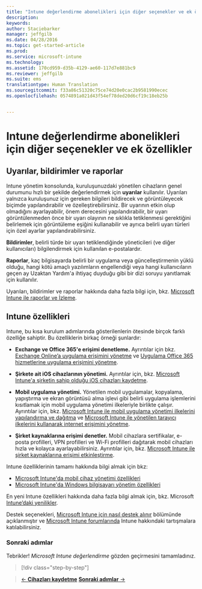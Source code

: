```yaml
---
title: "Intune değerlendirme abonelikleri için diğer seçenekler ve ek özellikler | Microsoft Intune"
description: 
keywords: 
author: Staciebarker
manager: jeffgilb
ms.date: 04/28/2016
ms.topic: get-started-article
ms.prod: 
ms.service: microsoft-intune
ms.technology: 
ms.assetid: 170cd959-d35b-4129-ae60-117d7e881bc9
ms.reviewer: jeffgilb
ms.suite: ems
translationtype: Human Translation
ms.sourcegitcommit: f33a86c51320c75ce74d20e0cac2b9581990ecec
ms.openlocfilehash: 0574891a021d43f54ef78ded20d6cf19c18eb25b


---
```


# Intune değerlendirme abonelikleri için diğer seçenekler ve ek özellikler

## Uyarılar, bildirimler ve raporlar
Intune yönetim konsolunda, kuruluşunuzdaki yönetilen cihazların genel durumunu hızlı bir şekilde değerlendirmek için **uyarılar** kullanılır. Uyarıları yalnızca kuruluşunuz için gereken bilgileri bildirecek ve görüntüleyecek biçimde yapılandırabilir ve özelleştirebilirsiniz. Bir uyarının etkin olup olmadığını ayarlayabilir, önem derecesini yapılandırabilir, bir uyarı görüntülenmeden önce bir uyarı olayının ne sıklıkla tetiklenmesi gerektiğini belirlemek için görüntüleme eşiğini kullanabilir ve ayrıca belirli uyarı türleri için özel ayarlar yapılandırabilirsiniz.

**Bildirimler**, belirli türde bir uyarı tetiklendiğinde yöneticileri (ve diğer kullanıcıları) bilgilendirmek için kullanılan e-postalardır.

**Raporlar**, kaç bilgisayarda belirli bir uygulama veya güncelleştirmenin yüklü olduğu, hangi kötü amaçlı yazılımların engellendiği veya hangi kullanıcıların geçen ay Uzaktan Yardım'a ihtiyaç duyduğu gibi bir dizi soruyu yanıtlamak için kullanılır.

Uyarıları, bildirimler ve raporlar hakkında daha fazla bilgi için, bkz. [Microsoft Intune ile raporlar ve İzleme](/Intune/Deploy-Use/monitoring-and-reports-with-microsoft-intune).

## Intune özellikleri
Intune, bu kısa kurulum adımlarında gösterilenlerin ötesinde birçok farklı özelliğe sahiptir. Bu özelliklerin birkaç örneği şunlardır:

-   **Exchange ve Office 365'e erişimi denetleme.** Ayrıntılar için bkz. [Exchange Online’a uygulama erişimini yönetme](https://technet.microsoft.com/library/dn705841.aspx) ve [Uygulama Office 365 hizmetlerine uygulama erişimini yönetme](https://technet.microsoft.com/library/dn818907.aspx).

-   **Şirkete ait iOS cihazlarının yönetimi.** Ayrıntılar için, bkz. [Microsoft Intune'a şirketin sahip olduğu iOS cihazları kaydetme](/Intune/Deploy-Use/enroll-corporate-owned-ios-devices-in-microsoft-intune).

-   **Mobil uygulama yönetimi.** Yönetilen mobil uygulamalar, kopyalama, yapıştırma ve ekran görüntüsü alma işlevi gibi belirli uygulama işlemlerini kısıtlamak için mobil uygulama yönetimi ilkeleriyle birlikte çalışır. Ayrıntılar için, bkz. [Microsoft Intune ile mobil uygulama yönetimi ilkelerini yapılandırma ve dağıtma](/Intune/Deploy-Use/create-and-deploy-mobile-app-management-policies-with-microsoft-intune) ve [Microsoft Intune ile yönetilen tarayıcı ilkelerini kullanarak internet erişimini yönetme](/Intune/Deploy-Use/manage-internet-access-using-managed-browser-policies).

-   **Şirket kaynaklarına erişimi denetler.** Mobil cihazlara sertifikalar, e-posta profilleri, VPN profilleri ve Wi-Fi profilleri dağıtarak mobil cihazları hızla ve kolayca ayarlayabilirsiniz. Ayrıntılar için, bkz. [Microsoft Intune ile şirket kaynaklarına erişimi etkinleştirme](/Intune/Deploy-Use/enable-access-to-company-resources-with-microsoft-intune).

Intune özelliklerinin tamamı hakkında bilgi almak için bkz:
- [Microsoft Intune'da mobil cihaz yönetimi özellikleri](/intune/get-started/mobile-device-management-capabilities-in-microsoft-intune)
- [Microsoft Intune'da Windows bilgisayarı yönetim özellikleri](/intune/get-started/windows-pc-management-capabilities-in-microsoft-intune)

En yeni Intune özellikleri hakkında daha fazla bilgi almak için, bkz. Microsoft [Intune’daki yenilikler](/Intune/Deploy-Use/whats-new-in-microsoft-intune).

Destek seçenekleri, [Microsoft Intune için nasıl destek alınır](/Intune/Troubleshoot/how-to-get-support-for-microsoft-intune) bölümünde açıklanmıştır ve [Microsoft Intune forumlarında](https://social.technet.microsoft.com/Forums/en-US/home?forum=microsoftintuneprod) Intune hakkındaki tartışmalara katılabilirsiniz.

### Sonraki adımlar
Tebrikler! *Microsoft Intune değerlendirme* gözden geçirmesini tamamladınız.

>[!div class="step-by-step"]

>[&larr; **Cihazları kaydetme**](.\get-started-with-a-30-day-trial-of-microsoft-intune-step-5.md)     [**Sonraki adımlar** &rarr;](.\get-started-with-a-30-day-trial-of-microsoft-intune-step-7.md)  



<!--HONumber=Jun16_HO4-->


